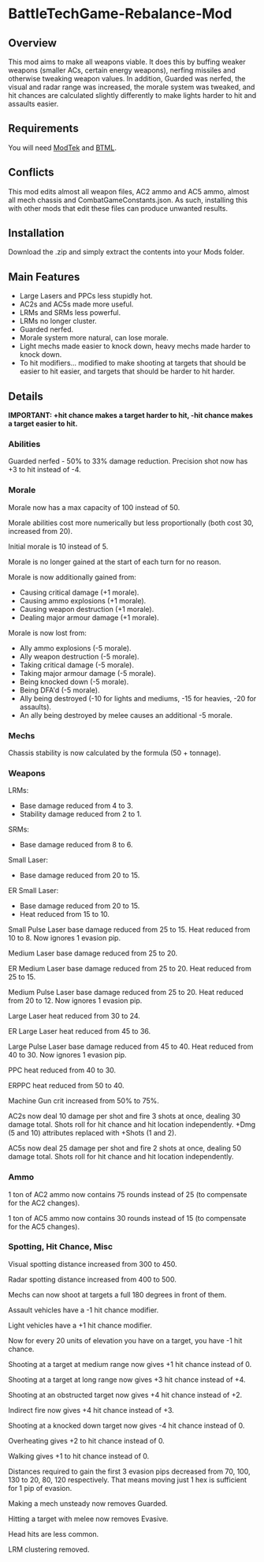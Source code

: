# BattleTechGame-Rebalance-Mod

## Overview

This mod aims to make all weapons viable. It does this by buffing weaker weapons (smaller ACs, certain energy weapons), nerfing missiles and otherwise tweaking weapon values. In addition, Guarded was nerfed, the visual and radar range was increased, the morale system was tweaked, and hit chances are calculated slightly differently to make lights harder to hit and assaults easier.

## Requirements

You will need [ModTek](https://github.com/Mpstark/ModTek) and [BTML](https://github.com/Mpstark/BattleTechModLoader).

## Conflicts
This mod edits almost all weapon files, AC2 ammo and AC5 ammo, almost all mech chassis and CombatGameConstants.json. As such, installing this with other mods that edit these files can produce unwanted results.

## Installation

Download the .zip and simply extract the contents into your Mods folder.

## Main Features

- Large Lasers and PPCs less stupidly hot.
- AC2s and AC5s made more useful.
- LRMs and SRMs less powerful.
- LRMs no longer cluster.
- Guarded nerfed.
- Morale system more natural, can lose morale.
- Light mechs made easier to knock down, heavy mechs made harder to knock down.
- To hit modifiers... modified to make shooting at targets that should be easier to hit easier, and targets that should be harder to hit harder.

## Details

**IMPORTANT: +hit chance makes a target harder to hit, -hit chance makes a target easier to hit.**

### Abilities

Guarded nerfed - 50% to 33% damage reduction.
Precision shot now has +3 to hit instead of -4.

### Morale

Morale now has a max capacity of 100 instead of 50.

Morale abilities cost more numerically but less proportionally (both cost 30, increased from 20).

Initial morale is 10 instead of 5.

Morale is no longer gained at the start of each turn for no reason.

Morale is now additionally gained from:
- Causing critical damage (+1 morale).
- Causing ammo explosions (+1 morale).
- Causing weapon destruction (+1 morale).
- Dealing major armour damage (+1 morale).

Morale is now lost from:
- Ally ammo explosions (-5 morale).
- Ally weapon destruction (-5 morale).
- Taking critical damage (-5 morale).
- Taking major armour damage (-5 morale).
- Being knocked down (-5 morale).
- Being DFA'd (-5 morale).
- Ally being destroyed (-10 for lights and mediums, -15 for heavies, -20 for assaults).
- An ally being destroyed by melee causes an additional -5 morale.

### Mechs

Chassis stability is now calculated by the formula (50 + tonnage).

### Weapons

LRMs:
- Base damage reduced from 4 to 3.
- Stability damage reduced from 2 to 1.

SRMs:
- Base damage reduced from 8 to 6.

Small Laser:
- Base damage reduced from 20 to 15.

ER Small Laser:
- Base damage reduced from 20 to 15. 
- Heat reduced from 15 to 10.

Small Pulse Laser base damage reduced from 25 to 15. Heat reduced from 10 to 8. Now ignores 1 evasion pip.

Medium Laser base damage reduced from 25 to 20.

ER Medium Laser base damage reduced from 25 to 20. Heat reduced from 25 to 15.

Medium Pulse Laser base damage reduced from 25 to 20. Heat reduced from 20 to 12. Now ignores 1 evasion pip.

Large Laser heat reduced from 30 to 24.

ER Large Laser heat reduced from 45 to 36.

Large Pulse Laser base damage reduced from 45 to 40. Heat reduced from 40 to 30. Now ignores 1 evasion pip.

PPC heat reduced from 40 to 30.

ERPPC heat reduced from 50 to 40.

Machine Gun crit increased from 50% to 75%.

AC2s now deal 10 damage per shot and fire 3 shots at once, dealing 30 damage total. Shots roll for hit chance and hit location independently. +Dmg (5 and 10) attributes replaced with +Shots (1 and 2).

AC5s now deal 25 damage per shot and fire 2 shots at once, dealing 50 damage total. Shots roll for hit chance and hit location independently.

### Ammo

1 ton of AC2 ammo now contains 75 rounds instead of 25 (to compensate for the AC2 changes).

1 ton of AC5 ammo now contains 30 rounds instead of 15 (to compensate for the AC5 changes).

### Spotting, Hit Chance, Misc

Visual spotting distance increased from 300 to 450.

Radar spotting distance increased from 400 to 500.

Mechs can now shoot at targets a full 180 degrees in front of them.

Assault vehicles have a -1 hit chance modifier.

Light vehicles have a +1 hit chance modifier.

Now for every 20 units of elevation you have on a target, you have -1 hit chance.

Shooting at a target at medium range now gives +1 hit chance instead of 0.

Shooting at a target at long range now gives +3 hit chance instead of +4.

Shooting at an obstructed target now gives +4 hit chance instead of +2.

Indirect fire now gives +4 hit chance instead of +3.

Shooting at a knocked down target now gives -4 hit chance instead of 0.

Overheating gives +2 to hit chance instead of 0.

Walking gives +1 to hit chance instead of 0.

Distances required to gain the first 3 evasion pips decreased from 70, 100, 130 to 20, 80, 120 respectively. That means moving just 1 hex is sufficient for 1 pip of evasion.

Making a mech unsteady now removes Guarded.

Hitting a target with melee now removes Evasive.

Head hits are less common.

LRM clustering removed.